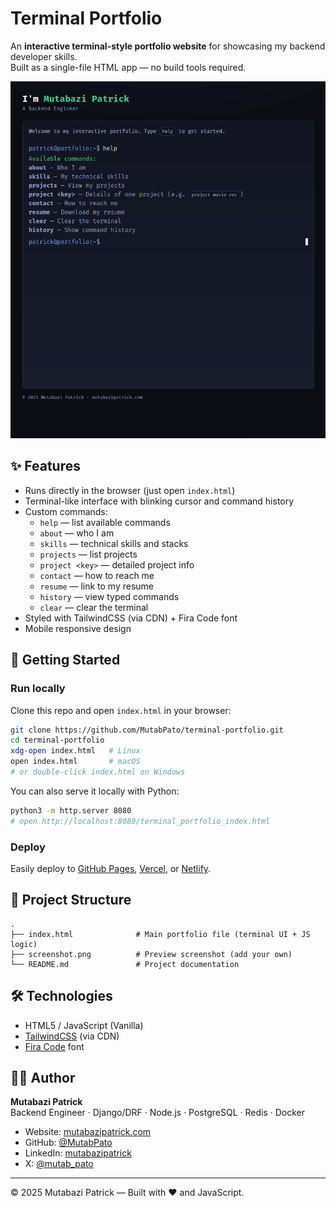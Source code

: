 # Terminal Portfolio

An **interactive terminal-style portfolio website** for showcasing my backend developer skills.  
Built as a single-file HTML app — no build tools required.

![screenshot](screenshot.png)

## ✨ Features

- Runs directly in the browser (just open `index.html`)
- Terminal-like interface with blinking cursor and command history
- Custom commands:
  - `help` — list available commands
  - `about` — who I am
  - `skills` — technical skills and stacks
  - `projects` — list projects
  - `project <key>` — detailed project info
  - `contact` — how to reach me
  - `resume` — link to my resume
  - `history` — view typed commands
  - `clear` — clear the terminal
- Styled with TailwindCSS (via CDN) + Fira Code font
- Mobile responsive design

## 🚀 Getting Started

### Run locally
Clone this repo and open `index.html` in your browser:

```bash
git clone https://github.com/MutabPato/terminal-portfolio.git
cd terminal-portfolio
xdg-open index.html   # Linux
open index.html       # macOS
# or double-click index.html on Windows
```

You can also serve it locally with Python:

```bash
python3 -m http.server 8080
# open http://localhost:8080/terminal_portfolio_index.html
```

### Deploy
Easily deploy to [GitHub Pages](https://pages.github.com/), [Vercel](https://vercel.com/), or [Netlify](https://www.netlify.com/).

## 📂 Project Structure

```
.
├── index.html              # Main portfolio file (terminal UI + JS logic)
├── screenshot.png          # Preview screenshot (add your own)
└── README.md               # Project documentation
```

## 🛠️ Technologies

- HTML5 / JavaScript (Vanilla)
- [TailwindCSS](https://tailwindcss.com/) (via CDN)
- [Fira Code](https://fonts.google.com/specimen/Fira+Code) font

## 👨‍💻 Author

**Mutabazi Patrick**  
Backend Engineer · Django/DRF · Node.js · PostgreSQL · Redis · Docker

- Website: [mutabazipatrick.com](https://mutabazipatrick.com)
- GitHub: [@MutabPato](https://github.com/MutabPato)
- LinkedIn: [mutabazipatrick](https://www.linkedin.com/in/mutabazipatrick/)
- X: [@mutab_pato](https://x.com/mutab_pato)

---
© 2025 Mutabazi Patrick — Built with ❤️ and JavaScript.
